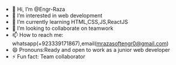 - 👋 Hi, I’m @Engr-Raza
- 👀 I’m interested in web development
- 🌱 I’m currently learning HTML,CSS,JS,ReactJS
- 💞️ I’m looking to collaborate on teamwork
- 📫 How to reach me: whatsapp(+923339171867),email(mrazasoftengr0@gmail.com)
- 😄 Pronouns:Ready and open to work as a junior web developer
- ⚡ Fun fact: Team collaborator

<!---
Engr-Raza/Engr-Raza is a ✨ special ✨ repository because its `README.md` (this file) appears on your GitHub profile.
You can click the Preview link to take a look at your changes.
--->
